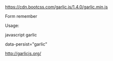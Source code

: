 https://cdn.bootcss.com/garlic.js/1.4.0/garlic.min.js

Form remember

Usage: 

javascript garlic

data-persist="garlic"

http://garlicjs.org/